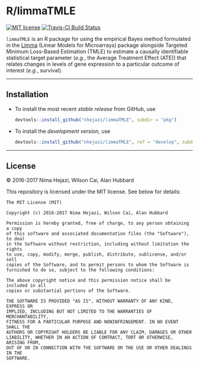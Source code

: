 # R/limmaTMLE

[![MIT
license](http://img.shields.io/badge/license-MIT-brightgreen.svg)](http://opensource.org/licenses/MIT)
[![Travis-CI Build
Status](https://travis-ci.org/nhejazi/limmaTMLE.svg)](https://travis-ci.org/nhejazi/limmaTMLE)

`limmaTMLE` is an R package for using the empirical Bayes method formulated
in the [Limma]() (Linear Models for Microarrays) package alongside Targeted
Minimum Loss-Based Estimation (TMLE) to estimate a causally identifiable
statistical target parameter (_e.g._, the Average Treatment Effect (ATE)) that
relates changes in levels of gene expression to a particular outcome of
interest (_e.g._, survival).

---

## Installation

- To install the most recent _stable release_ from GitHub, use
  ```r
  devtools::install_github("nhejazi/limmaTMLE", subdir = "pkg")
  ```

- To install the _development version_, use
  ```r
  devtools::install_github("nhejazi/limmaTMLE", ref = "develop", subdir = "pkg")
  ```

---

## License

&copy; 2016-2017 Nima Hejazi, Wilson Cai, Alan Hubbard

This repository is licensed under the MIT license. See below for details:
```
The MIT License (MIT)

Copyright (c) 2016-2017 Nima Hejazi, Wilson Cai, Alan Hubbard

Permission is hereby granted, free of charge, to any person obtaining a copy
of this software and associated documentation files (the "Software"), to deal
in the Software without restriction, including without limitation the rights
to use, copy, modify, merge, publish, distribute, sublicense, and/or sell
copies of the Software, and to permit persons to whom the Software is
furnished to do so, subject to the following conditions:

The above copyright notice and this permission notice shall be included in all
copies or substantial portions of the Software.

THE SOFTWARE IS PROVIDED "AS IS", WITHOUT WARRANTY OF ANY KIND, EXPRESS OR
IMPLIED, INCLUDING BUT NOT LIMITED TO THE WARRANTIES OF MERCHANTABILITY,
FITNESS FOR A PARTICULAR PURPOSE AND NONINFRINGEMENT. IN NO EVENT SHALL THE
AUTHORS OR COPYRIGHT HOLDERS BE LIABLE FOR ANY CLAIM, DAMAGES OR OTHER
LIABILITY, WHETHER IN AN ACTION OF CONTRACT, TORT OR OTHERWISE, ARISING FROM,
OUT OF OR IN CONNECTION WITH THE SOFTWARE OR THE USE OR OTHER DEALINGS IN THE
SOFTWARE.
```
